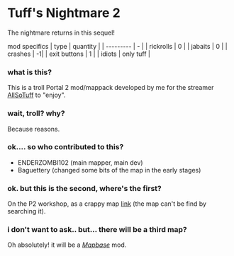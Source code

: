 # Tuff's Nightmare 2
The nightmare returns in this sequel!

mod specifics
| type      | quantity |
| --------- | - |
| rickrolls | 0 |
| jabaits   | 0 |
| crashes   | -1|
| exit buttons | 1 |
| idiots | only tuff |


### what is this?
This is a troll Portal 2 mod/mappack developed by me for the streamer [AllSoTuff](https://twitch.tv/allsotuff) to "enjoy".

### wait, troll? why?
Because reasons.

### ok.... so who contributed to this?
- ENDERZOMBI102 (main mapper, main dev)
- Baguettery (changed some bits of the map in the early stages)

### ok. but this is the second, where's the first?
On the P2 workshop, as a crappy map [link](https://steamcommunity.com/sharedfiles/filedetails/?id=2069657328) (the map can't be find by searching it).

### i don't want to ask.. but... there will be a third map?
Oh absolutely! it will be a [_Mapbase_](https://github.com/mapbase-source/source-sdk-2013) mod.
